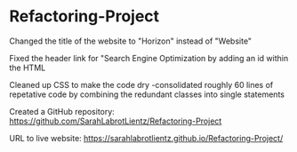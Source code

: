 # Refactoring-Project

Changed the title of the website to "Horizon" instead of "Website"

Fixed the header link for "Search Engine Optimization by adding an id within the HTML

Cleaned up CSS to make the code dry
   -consolidated roughly 60 lines of repetative code by combining the redundant classes into single statements 

   Created a GitHub repository:
   https://github.com/SarahLabrotLientz/Refactoring-Project

   URL to live website:
   https://sarahlabrotlientz.github.io/Refactoring-Project/